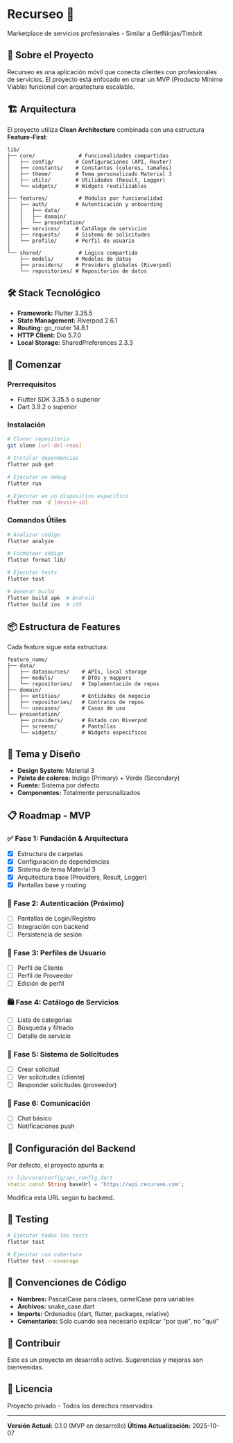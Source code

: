 # Recurseo 🔧

Marketplace de servicios profesionales - Similar a GetNinjas/Timbrit

## 📱 Sobre el Proyecto

Recurseo es una aplicación móvil que conecta clientes con profesionales de servicios. El proyecto está enfocado en crear un MVP (Producto Mínimo Viable) funcional con arquitectura escalable.

## 🏗️ Arquitectura

El proyecto utiliza **Clean Architecture** combinada con una estructura **Feature-First**:

```
lib/
├── core/              # Funcionalidades compartidas
│   ├── config/       # Configuraciones (API, Router)
│   ├── constants/    # Constantes (colores, tamaños)
│   ├── theme/        # Tema personalizado Material 3
│   ├── utils/        # Utilidades (Result, Logger)
│   └── widgets/      # Widgets reutilizables
│
├── features/          # Módulos por funcionalidad
│   ├── auth/         # Autenticación y onboarding
│   │   ├── data/
│   │   ├── domain/
│   │   └── presentation/
│   ├── services/     # Catálogo de servicios
│   ├── requests/     # Sistema de solicitudes
│   └── profile/      # Perfil de usuario
│
└── shared/            # Lógica compartida
    ├── models/       # Modelos de datos
    ├── providers/    # Providers globales (Riverpod)
    └── repositories/ # Repositorios de datos
```

## 🛠️ Stack Tecnológico

- **Framework:** Flutter 3.35.5
- **State Management:** Riverpod 2.6.1
- **Routing:** go_router 14.8.1
- **HTTP Client:** Dio 5.7.0
- **Local Storage:** SharedPreferences 2.3.3

## 🚀 Comenzar

### Prerrequisitos

- Flutter SDK 3.35.5 o superior
- Dart 3.9.2 o superior

### Instalación

```bash
# Clonar repositorio
git clone [url-del-repo]

# Instalar dependencias
flutter pub get

# Ejecutar en debug
flutter run

# Ejecutar en un dispositivo específico
flutter run -d [device-id]
```

### Comandos Útiles

```bash
# Analizar código
flutter analyze

# Formatear código
flutter format lib/

# Ejecutar tests
flutter test

# Generar build
flutter build apk  # Android
flutter build ios  # iOS
```

## 📦 Estructura de Features

Cada feature sigue esta estructura:

```
feature_name/
├── data/
│   ├── datasources/    # APIs, local storage
│   ├── models/         # DTOs y mappers
│   └── repositories/   # Implementación de repos
├── domain/
│   ├── entities/       # Entidades de negocio
│   ├── repositories/   # Contratos de repos
│   └── usecases/       # Casos de uso
└── presentation/
    ├── providers/      # Estado con Riverpod
    ├── screens/        # Pantallas
    └── widgets/        # Widgets específicos
```

## 🎨 Tema y Diseño

- **Design System:** Material 3
- **Paleta de colores:** Indigo (Primary) + Verde (Secondary)
- **Fuente:** Sistema por defecto
- **Componentes:** Totalmente personalizados

## 📋 Roadmap - MVP

### ✅ Fase 1: Fundación & Arquitectura
- [x] Estructura de carpetas
- [x] Configuración de dependencias
- [x] Sistema de tema Material 3
- [x] Arquitectura base (Providers, Result, Logger)
- [x] Pantallas base y routing

### 🔄 Fase 2: Autenticación (Próximo)
- [ ] Pantallas de Login/Registro
- [ ] Integración con backend
- [ ] Persistencia de sesión

### 📝 Fase 3: Perfiles de Usuario
- [ ] Perfil de Cliente
- [ ] Perfil de Proveedor
- [ ] Edición de perfil

### 🛍️ Fase 4: Catálogo de Servicios
- [ ] Lista de categorías
- [ ] Búsqueda y filtrado
- [ ] Detalle de servicio

### 📮 Fase 5: Sistema de Solicitudes
- [ ] Crear solicitud
- [ ] Ver solicitudes (cliente)
- [ ] Responder solicitudes (proveedor)

### 💬 Fase 6: Comunicación
- [ ] Chat básico
- [ ] Notificaciones push

## 🔧 Configuración del Backend

Por defecto, el proyecto apunta a:
```dart
// lib/core/config/api_config.dart
static const String baseUrl = 'https://api.recurseo.com';
```

Modifica esta URL según tu backend.

## 🧪 Testing

```bash
# Ejecutar todos los tests
flutter test

# Ejecutar con cobertura
flutter test --coverage
```

## 📝 Convenciones de Código

- **Nombres:** PascalCase para clases, camelCase para variables
- **Archivos:** snake_case.dart
- **Imports:** Ordenados (dart, flutter, packages, relative)
- **Comentarios:** Solo cuando sea necesario explicar "por qué", no "qué"

## 🤝 Contribuir

Este es un proyecto en desarrollo activo. Sugerencias y mejoras son bienvenidas.

## 📄 Licencia

Proyecto privado - Todos los derechos reservados

---

**Versión Actual:** 0.1.0 (MVP en desarrollo)
**Última Actualización:** 2025-10-07
